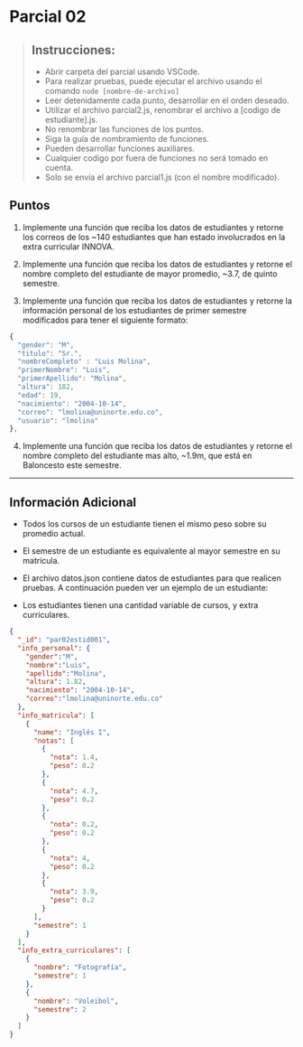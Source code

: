 
# Parcial 02

> ## Instrucciones:
>
> - Abrir carpeta del parcial usando VSCode.
> - Para realizar pruebas, puede ejecutar el archivo usando el comando `node [nombre-de-archivo]`
> - Leer detenidamente cada punto, desarrollar en el orden deseado.
> - Utilizar el archivo parcial2.js, renombrar el archivo a [codigo de estudiante].js.
> - No renombrar las funciones de los puntos.
> - Siga la guía de nombramiento de funciones.
> - Pueden desarrollar funciones auxiliares.
> - Cualquier codigo por fuera de funciones no será tomado en cuenta.
> - Solo se envía el archivo parcial1.js (con el nombre modificado).

## Puntos

1. Implemente una función que reciba los datos de estudiantes y retorne los correos de los ~140 estudiantes que han estado involucrados en la extra curricular INNOVA.

2. Implemente una función que reciba los datos de estudiantes y retorne el nombre completo del estudiante de mayor promedio, ~3.7, de quinto semestre.

3. Implemente una función que reciba los datos de estudiantes y retorne la información personal de los estudiantes de primer semestre modificados para tener el siguiente formato:

```js
{
  "gender": "M",
  "titulo": "Sr.",
  "nombreCompleto" : "Luis Molina",
  "primerNombre": "Luis",
  "primerApellido": "Molina",
  "altura": 182,
  "edad": 19,
  "nacimiento": "2004-10-14",
  "correo": "lmolina@uninorte.edu.co",
  "usuario": "lmolina"
},
```

4. Implemente una función que reciba los datos de estudiantes y retorne el nombre completo del estudiante mas alto, ~1.9m, que está en Baloncesto este semestre.

---

## Información Adicional

- Todos los cursos de un estudiante tienen el mismo peso sobre su promedio actual.

- El semestre de un estudiante es equivalente al mayor semestre en su matricula.

- El archivo datos.json contiene datos de estudiantes para que realicen pruebas. A continuación pueden ver un ejemplo de un estudiante:

- Los estudiantes tienen una cantidad variable de cursos, y extra curriculares.

```json
{
  "_id": "par02estid001",
  "info_personal": {
    "gender":"M",
    "nombre":"Luis",
    "apellido":"Molina",
    "altura": 1.82,
    "nacimiento": "2004-10-14",
    "correo":"lmolina@uninorte.edu.co"
  },
  "info_matricula": [
    {
      "name": "Inglés I",
      "notas": [
        {
          "nota": 1.4,
          "peso": 0.2
        },
        {
          "nota": 4.7,
          "peso": 0.2
        },
        {
          "nota": 0.2,
          "peso": 0.2
        },
        {
          "nota": 4,
          "peso": 0.2
        },
        {
          "nota": 3.9,
          "peso": 0.2
        }
      ],
      "semestre": 1
    }
  ],
  "info_extra_curriculares": [
    {
      "nombre": "Fotografía",
      "semestre": 1
    },
    {
      "nombre": "Voleibol",
      "semestre": 2
    }
  ]
}
```
